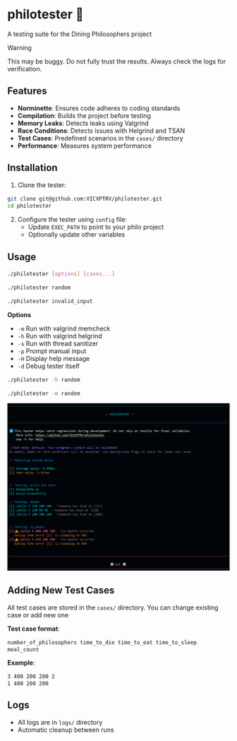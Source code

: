# philotester 🥢

A testing suite for the Dining Philosophers project

> [!WARNING]
> This may be buggy. Do not fully trust the results. Always check the logs for verification.

## Features

- **Norminette**: Ensures code adheres to coding standards
- **Compilation**: Builds the project before testing
- **Memory Leaks**: Detects leaks using Valgrind
- **Race Conditions**: Detects issues with Helgrind and TSAN
- **Test Cases**: Predefined scenarios in the `cases/` directory
- **Performance**: Measures system performance

## Installation

1. Clone the tester:

```bash
git clone git@github.com:VICXPTRV/philotester.git
cd philotester
```

2. Configure the tester using `config` file:
   - Update `EXEC_PATH` to point to your philo project
   - Optionally update other variables

## Usage

```bash
./philotester [options] [cases...]
```
```bash
./philotester random
```
```bash
./philotester invalid_input
```

**Options**

- `-m`    Run with valgrind memcheck
- `-h`    Run with valgrind helgrind
- `-s`    Run with thread sanitizer
- `-p`    Prompt manual input
- `-H`    Display help message
- `-d`	Debug tester itself

```bash
./philotester -h random
```
```bash
./philotester -m random
```

![Test Example](sample.png)

## Adding New Test Cases

All test cases are stored in the `cases/` directory.
You can change existing case or add new one

**Test case format**:

```text
number_of_philosophers time_to_die time_to_eat time_to_sleep meal_count
```

**Example**:

```text
3 400 200 200 2
1 400 200 200
```

## Logs

- All logs are in `logs/` directory
- Automatic cleanup between runs
